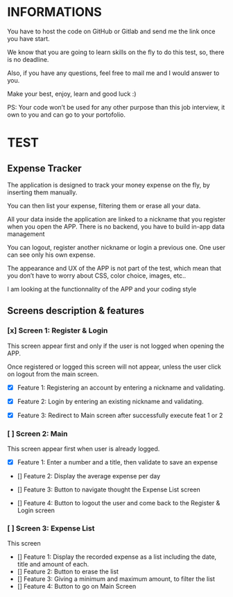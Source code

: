 # INFORMATIONS

You have to host the code on GitHub or Gitlab and send me the link once you have start.



We know that you are going to learn skills on the fly to do this test, so, there is no deadline.



Also, if you have any questions, feel free to mail me and I would answer to you.

Make your best, enjoy, learn and good luck :) 



PS: Your code won’t be used for any other purpose than this job interview, it own to you and can go to your portofolio.



# TEST

## Expense Tracker



The application is designed to track your money expense on the fly, by inserting them manually.

You can then list your expense, filtering them or erase all your data.

All your data inside the application are linked to a nickname that you register when you open the APP.
There is no backend, you have to build in-app data management

You can logout, register another nickname or login a previous one.
One user can see only his own expense.



The appearance and UX of the APP is not part of the test, which mean that you don’t have to worry about CSS, color choice, images, etc..

I am looking at the functionnality of the APP and your coding style


## Screens description & features

### [x] Screen 1: Register & Login
This screen appear first and only if the user is not logged when opening the APP.

Once registered or logged this screen will not appear, unless the user click on logout from the main screen.

* [x] Feature 1: Registering an account by entering a nickname and validating.
* [x] Feature 2: Login by entering an existing nickname and validating.

* [x] Feature 3: Redirect to Main screen after successfully execute feat 1 or 2

### [ ] Screen 2: Main
This screen appear first when user is already logged.


* [x] Feature 1: Enter a number and a title, then validate to save an expense

* [] Feature 2: Display the average expense per day

* [] Feature 3: Button to navigate thought the Expense List screen

* [] Feature 4: Button to logout the user and come back to the Register & Login screen

### [ ] Screen 3: Expense List
This screen 

* [] Feature 1: Display the recorded expense as a list including the date, title and amount of each.
* [] Feature 2: Button to erase the list
* [] Feature 3: Giving a minimum and maximum amount, to filter the list
* [] Feature 4: Button to go on Main Screen